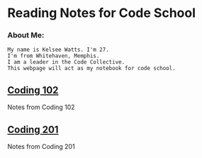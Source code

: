 # Reading Notes for Code School

### About Me:  

    My name is Kelsee Watts. I'm 27.  
    I'm from Whitehaven, Memphis.  
    I am a leader in the Code Collective.  
    This webpage will act as my notebook for code school.

## [Coding 102](/Reading-Notes/102/)

Notes from Coding 102

## [Coding 201](/Reading-Notes/201)

Notes from Coding 201

